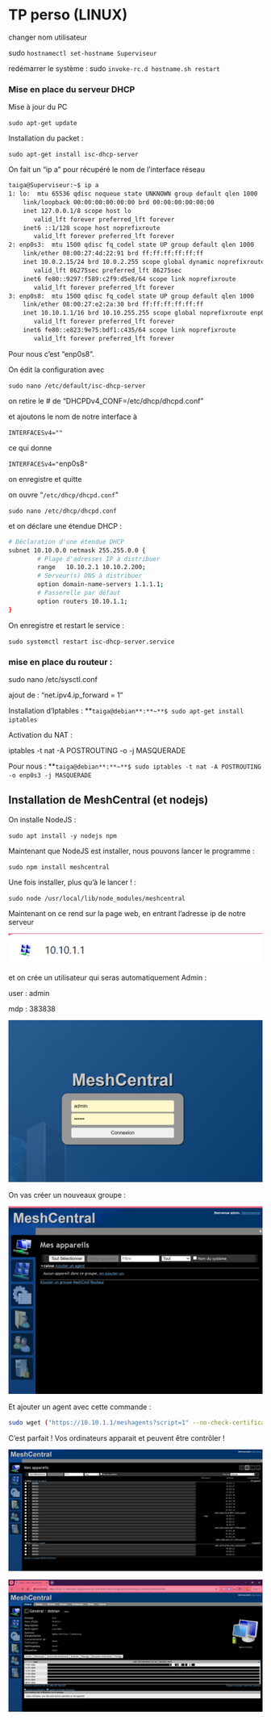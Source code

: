 # TP perso (LINUX)

changer nom utilisateur

sudo `hostnamectl set-hostname Superviseur`

redémarrer le système :
sudo `invoke-rc.d hostname.sh restart`

### Mise en place du serveur DHCP

Mise à jour du PC

`sudo apt-get update`

Installation du packet :

`sudo apt-get install isc-dhcp-server`

On fait un “ip a” pour récupéré le nom de l’interface réseau 

```bash
taiga@Superviseur:~$ ip a
1: lo:  mtu 65536 qdisc noqueue state UNKNOWN group default qlen 1000
    link/loopback 00:00:00:00:00:00 brd 00:00:00:00:00:00
    inet 127.0.0.1/8 scope host lo
       valid_lft forever preferred_lft forever
    inet6 ::1/128 scope host noprefixroute
       valid_lft forever preferred_lft forever
2: enp0s3:  mtu 1500 qdisc fq_codel state UP group default qlen 1000
    link/ether 08:00:27:4d:22:91 brd ff:ff:ff:ff:ff:ff
    inet 10.0.2.15/24 brd 10.0.2.255 scope global dynamic noprefixroute enp0s3
       valid_lft 86275sec preferred_lft 86275sec
    inet6 fe80::9297:f589:c2f9:d5e8/64 scope link noprefixroute
       valid_lft forever preferred_lft forever
3: enp0s8:  mtu 1500 qdisc fq_codel state UP group default qlen 1000
    link/ether 08:00:27:e2:2a:30 brd ff:ff:ff:ff:ff:ff
    inet 10.10.1.1/16 brd 10.10.255.255 scope global noprefixroute enp0s8
       valid_lft forever preferred_lft forever
    inet6 fe80::e823:9e75:bdf1:c435/64 scope link noprefixroute
       valid_lft forever preferred_lft forever

```

Pour nous c’est “enp0s8”.

On édit la configuration avec 

`sudo nano /etc/default/isc-dhcp-server`

on retire le # de “DHCPDv4_CONF=/etc/dhcp/dhcpd.conf” 

et ajoutons le nom de notre interface à 

`INTERFACESv4=""`

ce qui donne 

`INTERFACESv4="`enp0s8`"`

on enregistre et quitte

on ouvre “`/etc/dhcp/dhcpd.conf`"

`sudo nano /etc/dhcp/dhcpd.conf`

et on déclare une étendue DHCP :

```bash
# Déclaration d'une étendue DHCP
subnet 10.10.0.0 netmask 255.255.0.0 {
        # Plage d'adresses IP à distribuer
        range   10.10.2.1 10.10.2.200;
        # Serveur(s) DNS à distribuer
        option domain-name-servers 1.1.1.1;
        # Passerelle par défaut
        option routers 10.10.1.1;
}
```

On enregistre et restart le service :

`sudo systemctl restart isc-dhcp-server.service`

### mise en place du routeur :

sudo nano /etc/sysctl.conf

ajout de : “net.ipv4.ip_forward = 1”

Installation d’Iptables :
**`taiga@debian**:**~**$ sudo apt-get install iptables` 

Activation du NAT :

iptables -t nat -A POSTROUTING -o <NOM DU RESEAU> -j MASQUERADE

Pour nous :
**`taiga@debian**:**~**$ sudo iptables -t nat -A POSTROUTING -o enp0s3 -j MASQUERADE`

## Installation de MeshCentral (et nodejs)

On installe NodeJS :

`sudo apt install -y nodejs npm`

Maintenant que NodeJS est installer, nous pouvons lancer le programme :

`sudo npm install meshcentral`

Une fois installer, plus qu’à le lancer ! :

`sudo node /usr/local/lib/node_modules/meshcentral`

Maintenant on ce rend sur la page web, en entrant l’adresse ip de notre serveur

![image.png](image.png)

et on crée un utilisateur qui seras automatiquement Admin :

user : admin

mdp : 383838

![image.png](image%201.png)

On vas créer un nouveaux groupe :

![image.png](image%202.png)

Et ajouter un agent avec cette commande :

```bash
sudo wget ("https://10.10.1.1/meshagents?script=1" --no-check-certificate -O ./meshinstall.sh || wget "https://10.10.1.1/meshagents?script=1" --no-proxy --no-check-certificate -O ./meshinstall.sh) && chmod 755 ./meshinstall.sh && sudo -E ./meshinstall.sh https://10.10.1.1 'oFWem6OllUic3z$ui59@fXev8IGzGEZ2iJ5V1uPANPamwswkmwy1ry5Hsgn2x1Xy' || ./meshinstall.sh https://10.10.1.1 'oFWem6OllUic3z$ui59@fXev8IGzGEZ2iJ5V1uPANPamwswkmwy1ry5Hsgn2x1Xy'
```

C’est parfait ! Vos ordinateurs apparait et peuvent être contrôler !

![image.png](image%203.png)

![image.png](image%204.png)
